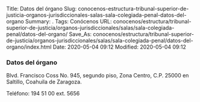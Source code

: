 Title: Datos del órgano
Slug: conocenos-estructura-tribunal-superior-de-justicia-organos-jurisdiccionales-salas-sala-colegiada-penal-datos-del-organo
Summary: .
Tags: Conócenos
URL: conocenos/estructura/tribunal-superior-de-justicia/organos-jurisdiccionales/salas/sala-colegiada-penal/datos-del-organo/
Save_As: conocenos/estructura/tribunal-superior-de-justicia/organos-jurisdiccionales/salas/sala-colegiada-penal/datos-del-organo/index.html
Date: 2020-05-04 09:12
Modified: 2020-05-04 09:12



### Datos del órgano


Blvd. Francisco Coss No. 945, segundo piso, Zona Centro, C.P. 25000 en Saltillo, Coahuila de Zaragoza.

Teléfono: 194 51 00 ext. 5656





